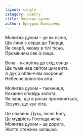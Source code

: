 ```yaml
---
layout: single
category: poetry
title: Молитва духом
author: Бреурош Володимир
---
```


Молитва духом – це як пісня,   
Що лине з серця до Творця,   
Як скарб, якому в тілі тісно,   
Промінням сяє із лиця.   
  
Вона - як квітка до схід сонця -   
Ще тьма над світом цим вита,   
А дух з обличчям охоронця   
Небесне воїнство віта.   
  
Молитва духом – таємниця,   
Кохання сповідь золота,   
Як лань, що в росах промениться,   
Зозуля, що кує літа,   
  
Це славень Духу, пісня Богу,   
Це мудрість Господа ясна,   
Молитва духом – це дорога,   
Життя стежина запашна.   
